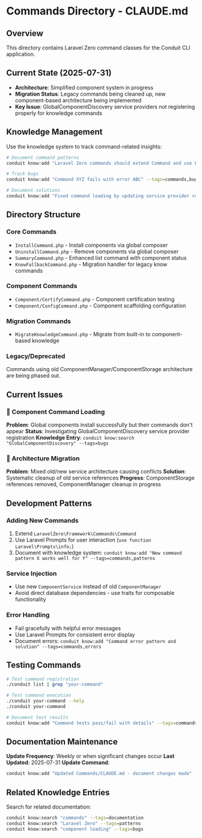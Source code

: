 # Commands Directory - CLAUDE.md

## Overview
This directory contains Laravel Zero command classes for the Conduit CLI application.

## Current State (2025-07-31)
- **Architecture**: Simplified component system in progress
- **Migration Status**: Legacy commands being cleaned up, new component-based architecture being implemented
- **Key Issue**: GlobalComponentDiscovery service providers not registering properly for knowledge commands

## Knowledge Management
Use the knowledge system to track command-related insights:
```bash
# Document command patterns
conduit know:add "Laravel Zero commands should extend Command and use Laravel Prompts for user interaction" --tags=commands,patterns

# Track bugs
conduit know:add "Command XYZ fails with error ABC" --tags=commands,bugs --todo

# Document solutions
conduit know:add "Fixed command loading by updating service provider registration" --tags=commands,solutions
```

## Directory Structure

### Core Commands
- `InstallCommand.php` - Install components via global composer
- `UninstallCommand.php` - Remove components via global composer  
- `SummaryCommand.php` - Enhanced list command with component status
- `KnowFallbackCommand.php` - Migration handler for legacy know commands

### Component Commands
- `Component/CertifyCommand.php` - Component certification testing
- `Component/ConfigCommand.php` - Component scaffolding configuration

### Migration Commands  
- `MigrateKnowledgeCommand.php` - Migrate from built-in to component-based knowledge

### Legacy/Deprecated
Commands using old ComponentManager/ComponentStorage architecture are being phased out.

## Current Issues

### 🐛 Component Command Loading
**Problem**: Global components install successfully but their commands don't appear
**Status**: Investigating GlobalComponentDiscovery service provider registration
**Knowledge Entry**: `conduit know:search "GlobalComponentDiscovery" --tags=bugs`

### 🔄 Architecture Migration
**Problem**: Mixed old/new service architecture causing conflicts
**Solution**: Systematic cleanup of old service references
**Progress**: ComponentStorage references removed, ComponentManager cleanup in progress

## Development Patterns

### Adding New Commands
1. Extend `LaravelZero\Framework\Commands\Command`
2. Use Laravel Prompts for user interaction (`use function Laravel\Prompts\info;`)
3. Document with knowledge system: `conduit know:add "New command pattern X works well for Y" --tags=commands,patterns`

### Service Injection
- Use new `ComponentService` instead of old `ComponentManager`
- Avoid direct database dependencies - use traits for composable functionality

### Error Handling
- Fail gracefully with helpful error messages
- Use Laravel Prompts for consistent error display
- Document errors: `conduit know:add "Command error pattern and solution" --tags=commands,errors`

## Testing Commands
```bash
# Test command registration
./conduit list | grep "your-command"

# Test command execution
./conduit your-command --help
./conduit your-command

# Document test results
conduit know:add "Command tests pass/fail with details" --tags=commands,testing
```

## Documentation Maintenance
**Update Frequency**: Weekly or when significant changes occur
**Last Updated**: 2025-07-31
**Update Command**: 
```bash
conduit know:add "Updated Commands/CLAUDE.md - document changes made" --tags=documentation,commands
```

## Related Knowledge Entries
Search for related documentation:
```bash
conduit know:search "commands" --tags=documentation
conduit know:search "Laravel Zero" --tags=patterns
conduit know:search "component loading" --tags=bugs
```